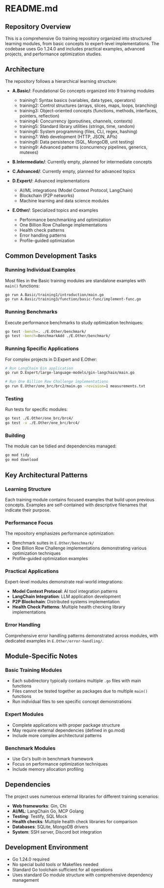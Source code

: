 # README.md

## Repository Overview

This is a comprehensive Go training repository organized into structured learning modules, from basic concepts to expert-level implementations. The codebase uses Go 1.24.0 and includes practical examples, advanced projects, and performance optimization studies.

## Architecture

The repository follows a hierarchical learning structure:

- **A.Basic/**: Foundational Go concepts organized into 9 training modules
    - training1: Syntax basics (variables, data types, operators)
    - training2: Control structures (arrays, slices, maps, loops, branching)
    - training3: Object-oriented concepts (functions, methods, interfaces, pointers, reflection)
    - training4: Concurrency (goroutines, channels, contexts)
    - training5: Standard library utilities (strings, time, random)
    - training6: System programming (files, CLI, regex, hashing)
    - training7: Web development (HTTP, JSON, APIs)
    - training8: Data persistence (SQL, MongoDB, unit testing)
    - training9: Advanced patterns (concurrency pipelines, generics, mutexes)

- **B.Intermediate/**: Currently empty, planned for intermediate concepts
- **C.Advanced/**: Currently empty, planned for advanced topics
- **D.Expert/**: Advanced implementations
    - AI/ML integrations (Model Context Protocol, LangChain)
    - Blockchain (P2P networks)
    - Machine learning and data science modules

- **E.Other/**: Specialized topics and examples
    - Performance benchmarking and optimization
    - One Billion Row Challenge implementations
    - Health check patterns
    - Error handling patterns
    - Profile-guided optimization

## Common Development Tasks

### Running Individual Examples
Most files in the Basic training modules are standalone examples with `main()` functions:
```bash
go run A.Basic/training1/introduction/main.go
go run A.Basic/training3/function/basic-func/implement-func.go
```

### Running Benchmarks
Execute performance benchmarks to study optimization techniques:
```bash
go test -bench=. ./E.Other/benchmark/
go test -bench=BenchmarkAdd ./E.Other/benchmark/
```

### Running Specific Applications
For complex projects in D.Expert and E.Other:
```bash
# Run LangChain Gin application
go run D.Expert/large-language-models/gin-langchain/main.go

# Run One Billion Row Challenge implementations
go run E.Other/one_brc/brc2/main.go -revision=1 measurements.txt
```

### Testing
Run tests for specific modules:
```bash
go test ./E.Other/one_brc/brc4/
go test -v ./E.Other/one_brc/brc4/
```

### Building
The module can be tidied and dependencies managed:
```bash
go mod tidy
go mod download
```

## Key Architectural Patterns

### Learning Structure
Each training module contains focused examples that build upon previous concepts. Examples are self-contained with descriptive filenames that indicate their purpose.

### Performance Focus
The repository emphasizes performance optimization:
- Benchmark suites in `E.Other/benchmark/`
- One Billion Row Challenge implementations demonstrating various optimization techniques
- Profile-guided optimization examples

### Practical Applications
Expert-level modules demonstrate real-world integrations:
- **Model Context Protocol**: AI tool integration patterns
- **LangChain Integration**: LLM application development
- **P2P Blockchain**: Distributed systems implementation
- **Health Check Patterns**: Multiple health checking library implementations

### Error Handling
Comprehensive error handling patterns demonstrated across modules, with dedicated examples in `E.Other/error-handling/`.

## Module-Specific Notes

### Basic Training Modules
- Each subdirectory typically contains multiple `.go` files with main functions
- Files cannot be tested together as packages due to multiple `main()` functions
- Run individual files to see specific concept demonstrations

### Expert Modules
- Complete applications with proper package structure
- May require external dependencies (defined in go.mod)
- Include more complex architectural patterns

### Benchmark Modules
- Use Go's built-in benchmark framework
- Focus on performance optimization techniques
- Include memory allocation profiling

## Dependencies

The project uses numerous external libraries for different training scenarios:
- **Web frameworks**: Gin, Chi
- **AI/ML**: LangChain Go, MCP Golang
- **Testing**: Testify, SQL Mock
- **Health checks**: Multiple health check libraries for comparison
- **Databases**: SQLite, MongoDB drivers
- **System**: SSH server, Discord bot integration

## Development Environment

- Go 1.24.0 required
- No special build tools or Makefiles needed
- Standard Go toolchain sufficient for all operations
- Uses standard Go module structure with comprehensive dependency management
